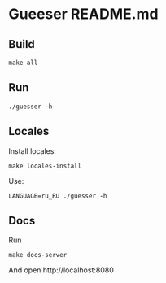 # Gueeser README.md


## Build
```
make all
```

## Run

```
./guesser -h
```

## Locales

Install locales:
```
make locales-install
```

Use:
```
LANGUAGE=ru_RU ./guesser -h
```

## Docs

Run
```
make docs-server
```

And open http://localhost:8080
